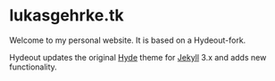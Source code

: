 # lukasgehrke.tk

Welcome to my personal website. It is based on a Hydeout-fork.

Hydeout updates the original [Hyde](https://github.com/poole/hyde)
theme for [Jekyll](http://jekyllrb.com) 3.x and adds new functionality.